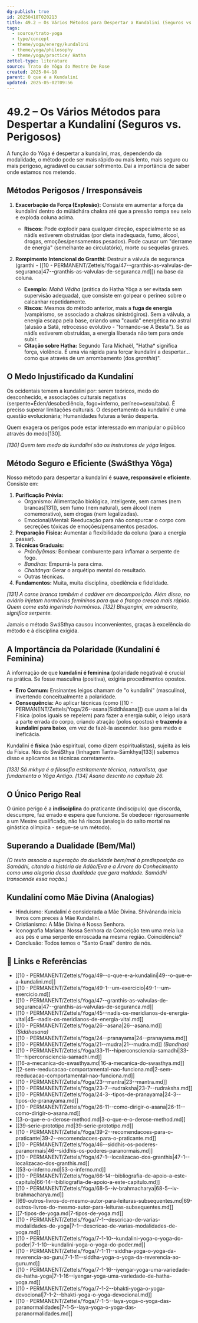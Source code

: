 ```yaml
---
dg-publish: true
id: 20250418T020213
title: 49.2 – Os Vários Métodos para Despertar a Kundaliní (Seguros vs. Perigosos)
tags:
  - source/trato-yoga
  - type/concept
  - theme/yoga/energy/kundalini
  - theme/yoga/philosophy
  - theme/yoga/practice/ Hatha
zettel-type: literature
source: Trato de Yôga do Mestre De Rose
created: 2025-04-18
parent: O que é a Kundaliní
updated: 2025-05-02T09:56
---
```


# 49.2 – Os Vários Métodos para Despertar a Kundaliní (Seguros vs. Perigosos)

A função do Yôga é despertar a kundaliní, mas, dependendo da modalidade, o método pode ser mais rápido ou mais lento, mais seguro ou mais perigoso, agradável ou causar sofrimento. Daí a importância de saber onde estamos nos metendo.

## Métodos Perigosos / Irresponsáveis

1.  **Exacerbação da Força (Explosão):** Consiste em aumentar a força da kundaliní dentro do múládhára chakra até que a pressão rompa seu selo e exploda coluna acima.
    -   **Riscos:** Pode explodir para qualquer direção, especialmente se as nádís estiverem obstruídas (por dieta inadequada, fumo, álcool, drogas, emoções/pensamentos pesados). Pode causar um "derrame de energia" (semelhante ao circulatório), morte ou sequelas graves.

2.  **Rompimento Intencional do Granthi:** Destruir a válvula de segurança (granthi - [[10 - PERMANENT/Zettels/Yoga/47--granthis-as-valvulas-de-seguranca\|47--granthis-as-valvulas-de-seguranca.md]]) na base da coluna.
    -   **Exemplo:** *Mahā Vēdha* (prática do Hatha Yôga a ser evitada sem supervisão adequada), que consiste em golpear o períneo sobre o calcanhar repetidamente.
    -   **Riscos:** Mesmos do método anterior, mais a **fuga de energia** (vampirismo, se associado a chakras sinistrógiros). Sem a válvula, a energia escapa pela base, criando uma "cauda" energética no astral (alusão a Satã, retrocesso evolutivo - "tornando-se A Besta"). Se as nádís estiverem obstruídas, a energia liberada não tem para onde subir.
    -   **Citação sobre Hatha:** Segundo Tara Michaël, "Hatha* significa força, violência. É uma via rápida para forçar kundaliní a despertar... como que através de um arrombamento (dos *granthis*)".

## O Medo Injustificado da Kundaliní

Os ocidentais temem a kundaliní por: serem teóricos, medo do desconhecido, e associações culturais negativas (serpente=Éden/desobediência, fogo=inferno, períneo=sexo/tabu). É preciso superar limitações culturais. O despertamento da kundaliní é uma questão evolucionária; Humanidades futuras a terão desperta.

Quem exagera os perigos pode estar interessado em manipular o público através do medo[130].

*[130] Quem tem medo da kundaliní são os instrutores de yóga leigos.*

## Método Seguro e Eficiente (SwáSthya Yôga)

Nosso método para despertar a kundaliní é **suave, responsável e eficiente**. Consiste em:

1.  **Purificação Prévia:**
    -   Organismo: Alimentação biológica, inteligente, sem carnes (nem brancas[131]), sem fumo (nem natural), sem álcool (nem comemorativo), sem drogas (nem legalizadas).
    -   Emocional/Mental: Reeducação para não conspurcar o corpo com secreções tóxicas de emoções/pensamentos pesados.
2.  **Preparação Física:** Aumentar a flexibilidade da coluna (para a energia passar).
3.  **Técnicas Graduais:**
    -   *Pránāyāmas:* Bombear comburente para inflamar a serpente de fogo.
    -   *Bandhas:* Empurrá-la para cima.
    -   *Chaitánya:* Gerar o arquétipo mental do resultado.
    -   Outras técnicas.
4.  **Fundamentos:** Muita, muita disciplina, obediência e fidelidade.

*[131] A carne branca também é cadáver em decomposição. Além disso, no aviário injetam hormônios femininos para que o frango cresça mais rápido. Quem come está ingerindo hormônios.*
*[132] Bhujanginí, em sânscrito, significa serpente.*

Jamais o método SwáSthya causou inconvenientes, graças à excelência do método e à disciplina exigida.

## A Importância da Polaridade (Kundaliní é Feminina)

A informação de que **kundaliní é feminina** (polaridade negativa) é crucial na prática. Se fosse masculina (positiva), exigiria procedimentos opostos.

-   **Erro Comum:** Ensinantes leigos chamam de "o kundalíni" (masculino), invertendo conceitualmente a polaridade.
-   **Consequência:** Ao aplicar técnicas (como [[10 - PERMANENT/Zettels/Yoga/26--asana\|Siddhāsana]]) que usam a lei da Física (polos iguais se repelem) para fazer a energia subir, o leigo usará a parte errada do corpo, criando atração (polos opostos) e **trazendo a kundaliní para baixo**, em vez de fazê-la ascender. Isso gera medo e ineficácia.

Kundaliní é **física** (não espiritual, como dizem espiritualistas), sujeita às leis da Física. Nós do SwáSthya (linhagem Tantra-Sāmkhya[133]) sabemos disso e aplicamos as técnicas corretamente.

*[133] Sá mkhya é a filosofia estritamente técnica, naturalista, que fundamenta o Yôga Antigo.*
*[134] Ásana descrito no capítulo 26.*

## O Único Perigo Real

O único perigo é a **indisciplina** do praticante (indiscípulo) que discorda, descumpre, faz errado e espera que funcione. Se obedecer rigorosamente a um Mestre qualificado, não há riscos (analogia do salto mortal na ginástica olímpica - segue-se um método).

## Superando a Dualidade (Bem/Mal)

*(O texto associa a superação da dualidade bem/mal à predisposição ao Samádhi, citando a história de Adão/Eva e a Árvore do Conhecimento como uma alegoria dessa dualidade que gera maldade. Samádhi transcende essa noção.)*

## Kundaliní como Mãe Divina (Analogias)

-   Hinduísmo: Kundaliní é considerada a Mãe Divina. Shivánanda inicia livros com preces à Mãe Kundaliní.
-   Cristianismo: A Mãe Divina é Nossa Senhora.
-   Iconografia Mariana: Nossa Senhora da Conceição tem uma meia lua aos pés e uma serpente enroscada na mesma região. Coincidência?
-   Conclusão: Todos temos o "Santo Graal" dentro de nós.

## 🔗 Links e Referências

- [[10 - PERMANENT/Zettels/Yoga/49--o-que-e-a-kundalini\|49--o-que-e-a-kundalini.md]]
- [[10 - PERMANENT/Zettels/Yoga/49-1--um-exercicio\|49-1--um-exercicio.md]]
- [[10 - PERMANENT/Zettels/Yoga/47--granthis-as-valvulas-de-seguranca\|47--granthis-as-valvulas-de-seguranca.md]]
- [[10 - PERMANENT/Zettels/Yoga/45--nadis-os-meridianos-de-energia-vital\|45--nadis-os-meridianos-de-energia-vital.md]]
- [[10 - PERMANENT/Zettels/Yoga/26--asana\|26--asana.md]] *(Siddhasana)*
- [[10 - PERMANENT/Zettels/Yoga/24--pranayama\|24--pranayama.md]]
- [[10 - PERMANENT/Zettels/Yoga/21--mudra\|21--mudra.md]] *(Bandhas)*
- [[10 - PERMANENT/Zettels/Yoga/33-11--hiperconsciencia-samadhi\|33-11--hiperconsciencia-samadhi.md]]
- [[16-a-mecanica-do-swasthya.md\|16-a-mecanica-do-swasthya.md]]
- [[2-sem-reeducacao-comportamental-nao-funciona.md\|2-sem-reeducacao-comportamental-nao-funciona.md]]
- [[10 - PERMANENT/Zettels/Yoga/23--mantra\|23--mantra.md]]
- [[10 - PERMANENT/Zettels/Yoga/23-7--rudraksha\|23-7--rudraksha.md]]
- [[10 - PERMANENT/Zettels/Yoga/24-3--tipos-de-pranayama\|24-3--tipos-de-pranayama.md]]
- [[10 - PERMANENT/Zettels/Yoga/26-11--como-dirigir-o-asana\|26-11--como-dirigir-o-asana.md]]
- [[3-o-que-e-o-derose-method.md\|3-o-que-e-o-derose-method.md]]
- [[39-serie-prototipo.md\|39-serie-prototipo.md]]
- [[10 - PERMANENT/Zettels/Yoga/39-2--recomendacoes-para-o-praticante\|39-2--recomendacoes-para-o-praticante.md]]
- [[10 - PERMANENT/Zettels/Yoga/46--siddhis-os-poderes-paranormais\|46--siddhis-os-poderes-paranormais.md]]
- [[10 - PERMANENT/Zettels/Yoga/47-1--localizacao-dos-granthis\|47-1--localizacao-dos-granthis.md]]
- [[53-o-inferno.md\|53-o-inferno.md]]
- [[10 - PERMANENT/Zettels/Yoga/66-14--bibliografia-de-apoio-a-este-capitulo\|66-14--bibliografia-de-apoio-a-este-capitulo.md]]
- [[10 - PERMANENT/Zettels/Yoga/68-5--iv-brahmacharya\|68-5--iv-brahmacharya.md]]
- [[69-outros-livros-do-mesmo-autor-para-leituras-subsequentes.md\|69-outros-livros-do-mesmo-autor-para-leituras-subsequentes.md]]
- [[7-tipos-de-yoga.md\|7-tipos-de-yoga.md]]
- [[10 - PERMANENT/Zettels/Yoga/7-1--descricao-de-varias-modalidades-de-yoga\|7-1--descricao-de-varias-modalidades-de-yoga.md]]
- [[10 - PERMANENT/Zettels/Yoga/7-1-10--kundalini-yoga-o-yoga-do-poder\|7-1-10--kundalini-yoga-o-yoga-do-poder.md]]
- [[10 - PERMANENT/Zettels/Yoga/7-1-11--siddha-yoga-o-yoga-da-reverencia-ao-guru\|7-1-11--siddha-yoga-o-yoga-da-reverencia-ao-guru.md]]
- [[10 - PERMANENT/Zettels/Yoga/7-1-16--iyengar-yoga-uma-variedade-de-hatha-yoga\|7-1-16--iyengar-yoga-uma-variedade-de-hatha-yoga.md]]
- [[10 - PERMANENT/Zettels/Yoga/7-1-2--bhakti-yoga-o-yoga-devocional\|7-1-2--bhakti-yoga-o-yoga-devocional.md]]
- [[10 - PERMANENT/Zettels/Yoga/7-1-5--laya-yoga-o-yoga-das-paranormalidades\|7-1-5--laya-yoga-o-yoga-das-paranormalidades.md]]